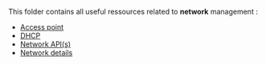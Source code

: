 This folder contains all useful ressources related to **network** management :
- [Access point](access-point/)
- [DHCP](dhcp/)
- [Network API(s)](api-network.md)
- [Network details](network-details.md)
